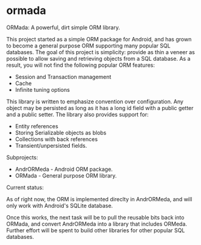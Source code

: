 ormada
======

ORMada: A powerful, dirt simple ORM library.

This project started as a simple ORM package for Android, and has grown to
become a general purpose ORM supporting many popular SQL databases.  The goal of
this project is simplicity: provide as thin a veneer as possible to allow saving
and retrieving objects from a SQL database.  As a result, you will not find the
following popular ORM features:

* Session and Transaction management
* Cache
* Infinite tuning options

This library is written to emphasize convention over configuration.  Any object
may be persisted as long as it has a long id field with a public getter and a
public setter.  The library also provides support for:

* Entity references
* Storing Serializable objects as blobs
* Collections with back references
* Transient/unpersisted fields.

Subprojects:

* AndrORMeda - Android ORM package.
* ORMada - General purpose ORM library.

Current status:

As of right now, the ORM is implemented direclty in AndrORMeda, and will only
work with Android's SQLite database.

Once this works, the next task will be to pull the reusable bits back into
ORMada, and convert AndrORMeda into a library that includes ORMeda.  Further
effort will be spent to build other libraries for other popular SQL databases.


